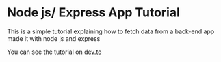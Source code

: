 # Node js/ Express App Tutorial

This is a simple tutorial explaining how to fetch data from a back-end app made it with node js and express

You can see the tutorial on [dev.to](https://dev.to/nicolasbiondini/fullstack-simple-tutorial-to-fetch-data-and-display-it-435m)